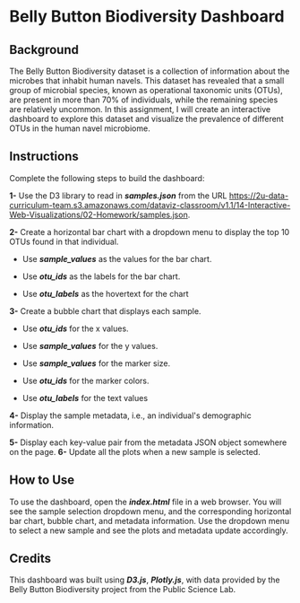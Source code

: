 # Belly Button Biodiversity Dashboard

## Background

The Belly Button Biodiversity dataset is a collection of information about the microbes that inhabit human navels.
This dataset has revealed that a small group of microbial species, known as operational taxonomic units (OTUs), are present in more than 70% of individuals, while the remaining species are relatively uncommon.
In this assignment, I will create an interactive dashboard to explore this dataset and visualize the prevalence of different OTUs in the human navel microbiome.

## Instructions

Complete the following steps to build the dashboard:

 **1-** Use the D3 library to read in ***samples.json*** from the URL https://2u-data-curriculum-team.s3.amazonaws.com/dataviz-classroom/v1.1/14-Interactive-Web-Visualizations/02-Homework/samples.json.

**2-** Create a horizontal bar chart with a dropdown menu to display the top 10 OTUs found in that individual.

* Use ***sample_values*** as the values for the bar chart.

* Use ***otu_ids*** as the labels for the bar chart.

* Use ***otu_labels*** as the hovertext for the chart

**3-** Create a bubble chart that displays each sample.

* Use ***otu_ids*** for the x values.

* Use ***sample_values*** for the y values.

* Use ***sample_values*** for the marker size.

* Use ***otu_ids*** for the marker colors.

* Use ***otu_labels*** for the text values

**4-** Display the sample metadata, i.e., an individual's demographic information.

**5-** Display each key-value pair from the metadata JSON object somewhere on the page.
**6-** Update all the plots when a new sample is selected.

## How to Use

To use the dashboard, open the ***index.html*** file in a web browser. You will see the sample selection dropdown menu,
and the corresponding horizontal bar chart, bubble chart, and metadata information.
Use the dropdown menu to select a new sample and see the plots and metadata update accordingly.

## Credits

This dashboard was built using ***D3.js***, ***Plotly.js***, with data provided by the Belly Button Biodiversity project from the Public Science Lab.
